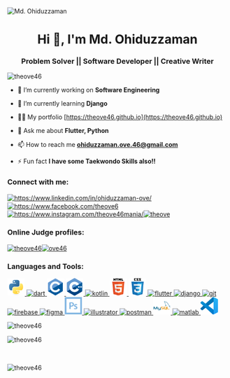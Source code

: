 <img align="center" height="250px" src="https://media.licdn.com/dms/image/D5616AQFEsaDd55V53A/profile-displaybackgroundimage-shrink_350_1400/0/1673544289096?e=1680134400&v=beta&t=RAQNZ1eNJhvkBhf3UsxUgF84reUzTNtIb5PlAPjhi68" alt="Md. Ohiduzzaman" />

<h1 align="center">Hi 👋, I'm Md. Ohiduzzaman</h1>
<h3 align="center">Problem Solver || Software Developer || Creative Writer</h3>

<p align="left"> <img height:30px src="https://komarev.com/ghpvc/?username=theove46&label=Profile%20views&color=0e75b6&style=flat" alt="theove46" /> </p>

- 🔭 I’m currently working on **Software Engineering**

- 🌱 I’m currently learning **Django**

- 👨‍💻 My portfolio [https://theove46.github.io](https://theove46.github.io)

- 💬 Ask me about **Flutter, Python**

- 📫 How to reach me **ohiduzzaman.ove.46@gmail.com**

- ⚡ Fun fact **I have some Taekwondo Skills also!!**

<h3 align="left">Connect with me:</h3>
<p align="left"> <a href="https://linkedin.com/in/ohiduzzaman-ove/" target="blank"><img align="center" src="https://raw.githubusercontent.com/rahuldkjain/github-profile-readme-generator/master/src/images/icons/Social/linked-in-alt.svg" alt="https://www.linkedin.com/in/ohiduzzaman-ove/" height="30" width="40" /></a><a href="https://fb.com/theove6" target="blank"><img align="center" src="https://raw.githubusercontent.com/rahuldkjain/github-profile-readme-generator/master/src/images/icons/Social/facebook.svg" alt="https://www.facebook.com/theove6" height="30" width="40" /></a><a href="https://instagram.com/theove46mania/" target="blank"><img align="center" src="https://raw.githubusercontent.com/rahuldkjain/github-profile-readme-generator/master/src/images/icons/Social/instagram.svg" alt="https://www.instagram.com/theove46mania/" height="30" width="40" /></a><a href="https://www.behance.net/theove" target="blank"><img align="center" src="https://raw.githubusercontent.com/rahuldkjain/github-profile-readme-generator/master/src/images/icons/Social/behance.svg" alt="theove" height="30" width="40" /></a>
  
<h3 align="left">Online Judge profiles:</h3>
<p align="left"> <a href="https://www.hackerrank.com/theove46" target="blank"><img align="center" src="https://raw.githubusercontent.com/rahuldkjain/github-profile-readme-generator/master/src/images/icons/Social/hackerrank.svg" alt="theove46" height="30" width="40" /></a><a href="https://codeforces.com/profile/ove46" target="blank"><img align="center" src="https://raw.githubusercontent.com/rahuldkjain/github-profile-readme-generator/master/src/images/icons/Social/codeforces.svg" alt="ove46" height="30" width="40" /></a>
</p>

<h3 align="left">Languages and Tools:</h3>
<p align="left"> 
    <a href="https://www.python.org" target="_blank" rel="noreferrer"> <img src="https://raw.githubusercontent.com/devicons/devicon/master/icons/python/python-original.svg" alt="python" width="40" height="40"/> </a><a href="https://dart.dev" target="_blank" rel="noreferrer"> <img src="https://www.vectorlogo.zone/logos/dartlang/dartlang-icon.svg" alt="dart" width="40" height="40"/> </a> <a href="https://www.cprogramming.com/" target="_blank" rel="noreferrer"> <img src="https://raw.githubusercontent.com/devicons/devicon/master/icons/c/c-original.svg" alt="c" width="40" height="40"/> </a> <a href="https://www.w3schools.com/cpp/" target="_blank" rel="noreferrer"> <img src="https://raw.githubusercontent.com/devicons/devicon/master/icons/cplusplus/cplusplus-original.svg" alt="cplusplus" width="40" height="40"/> </a> <a href="https://kotlinlang.org" target="_blank" rel="noreferrer"> <img src="https://www.vectorlogo.zone/logos/kotlinlang/kotlinlang-icon.svg" alt="kotlin" width="40" height="40"/> </a> <a href="https://www.w3.org/html/" target="_blank" rel="noreferrer"> <img src="https://raw.githubusercontent.com/devicons/devicon/master/icons/html5/html5-original-wordmark.svg" alt="html5" width="40" height="40"/> </a> <a href="https://www.w3schools.com/css/" target="_blank" rel="noreferrer"> <img src="https://raw.githubusercontent.com/devicons/devicon/master/icons/css3/css3-original-wordmark.svg" alt="css3" width="40" height="40"/> </a> <a href="https://flutter.dev" target="_blank" rel="noreferrer"> <img src="https://www.vectorlogo.zone/logos/flutterio/flutterio-icon.svg" alt="flutter" width="40" height="40"/> </a> <a href="https://www.djangoproject.com/" target="_blank" rel="noreferrer"> <img src="https://cdn.worldvectorlogo.com/logos/django.svg" alt="django" width="40" height="40"/> </a> <a href="https://git-scm.com/" target="_blank" rel="noreferrer"> <img src="https://www.vectorlogo.zone/logos/git-scm/git-scm-icon.svg" alt="git" width="40" height="40"/> </a> <a href="https://firebase.google.com/" target="_blank" rel="noreferrer"> <img src="https://www.vectorlogo.zone/logos/firebase/firebase-icon.svg" alt="firebase" width="40" height="40"/> </a> <a href="https://www.figma.com/" target="_blank" rel="noreferrer"> <img src="https://www.vectorlogo.zone/logos/figma/figma-icon.svg" alt="figma" width="40" height="40"/> </a> <a href="https://www.photoshop.com/en" target="_blank" rel="noreferrer"> <img src="https://raw.githubusercontent.com/devicons/devicon/master/icons/photoshop/photoshop-line.svg" alt="photoshop" width="40" height="40"/> </a> <a href="https://www.adobe.com/in/products/illustrator.html" target="_blank" rel="noreferrer"> <img src="https://www.vectorlogo.zone/logos/adobe_illustrator/adobe_illustrator-icon.svg" alt="illustrator" width="40" height="40"/> </a> <a href="https://postman.com" target="_blank" rel="noreferrer"> <img src="https://www.vectorlogo.zone/logos/getpostman/getpostman-icon.svg" alt="postman" width="40" height="40"/> </a> <a href="https://www.mysql.com/" target="_blank" rel="noreferrer"> <img src="https://raw.githubusercontent.com/devicons/devicon/master/icons/mysql/mysql-original-wordmark.svg" alt="mysql" width="40" height="40"/> </a> <a href="https://www.mathworks.com/" target="_blank" rel="noreferrer"> <img src="https://upload.wikimedia.org/wikipedia/commons/2/21/Matlab_Logo.png" alt="matlab" width="40" height="40"/> </a><a href="https://code.visualstudio.com" target="_blank" rel="noreferrer"> <img src="https://raw.githubusercontent.com/github/explore/80688e429a7d4ef2fca1e82350fe8e3517d3494d/topics/visual-studio-code/visual-studio-code.png" alt="c" width="40" height="40"/> </a>    
</p>

<p><img align="left" src="https://github-readme-stats.vercel.app/api/top-langs?username=theove46&show_icons=true&locale=en&layout=compact" alt="theove46" /></p>
</br>

<p><img align="center" src="https://github-readme-stats.vercel.app/api?username=theove46&show_icons=true&locale=en" alt="theove46" /></p>
</br>
<p><img align="center" src="https://github-readme-streak-stats.herokuapp.com/?user=theove46&" alt="theove46" /></p>
</br>
